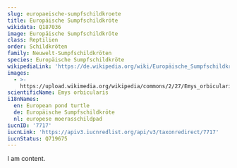 ```yaml
---
slug: europaeische-sumpfschildkroete
title: Europäische Sumpfschildkröte
wikidata: Q187036
image: Europäische Sumpfschildkröte
class: Reptilien
order: Schildkröten
family: Neuwelt-Sumpfschildkröten
species: Europäische Sumpfschildkröte
wikipediaLink: 'https://de.wikipedia.org/wiki/Europäische_Sumpfschildkröte'
images:
  - >-
    https://upload.wikimedia.org/wikipedia/commons/2/27/Emys_orbicularis_2009_G1.jpg
scientificName: Emys orbicularis
i18nNames:
  en: European pond turtle
  de: Europäische Sumpfschildkröte
  nl: europese moerasschildpad
iucnID: '7717'
iucnLink: 'https://apiv3.iucnredlist.org/api/v3/taxonredirect/7717'
iucnStatus: Q719675
---
```


I am content.
